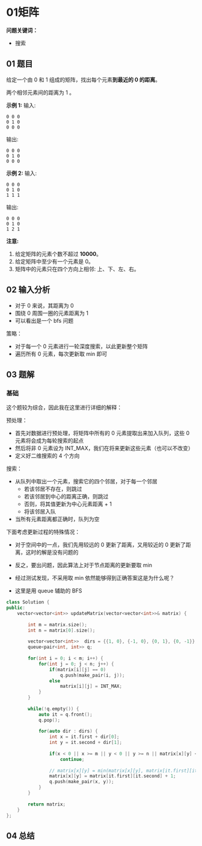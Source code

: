 # 01矩阵
**问题关键词：**

- 搜索

## 01 题目

给定一个由 0 和 1 组成的矩阵，找出每个元素**到最近的 0 的距离**。

两个相邻元素间的距离为 1 。

**示例 1:** 
输入:

```
0 0 0
0 1 0
0 0 0
```

输出:

```
0 0 0
0 1 0
0 0 0
```

**示例 2:** 
输入:

```
0 0 0
0 1 0
1 1 1
```

输出:

```
0 0 0
0 1 0
1 2 1
```

**注意:**

1. 给定矩阵的元素个数不超过 **10000**。
2. 给定矩阵中至少有一个元素是 0。
3. 矩阵中的元素只在四个方向上相邻: 上、下、左、右。

## 02 输入分析

- 对于 0 来说，其距离为 0
- 围绕 0 周围一圈的元素距离为 1
- 可以看出是一个 bfs 问题



策略：

- 对于每一个 0 元素进行一轮深度搜索，以此更新整个矩阵
- 遍历所有 0 元素，每次更新取 min 即可

## 03 题解

### 基础

这个题较为综合，因此我在这里进行详细的解释：

预处理：

- 首先对数据进行预处理，将矩阵中所有的 0 元素提取出来加入队列，这些 0 元素将会成为每轮搜索的起点
- 然后将非 0 元素设为 INT_MAX，我们在将来更新这些元素（也可以不改变）
- 定义好二维搜索的 4 个方向

搜索：

- 从队列中取出一个元素，搜索它的四个邻居，对于每一个邻居
  - 若该邻居不存在，则跳过
  - 若该邻居到中心的距离正确，则跳过
  - 否则，将其值更新为中心元素距离 + 1
  - 将该邻居入队
- 当所有元素距离都正确时，队列为空

下面考虑更新过程的特殊情况：

- 对于空间中的一点，我们先用较远的 0 更新了距离，又用较近的 0 更新了距离，这时的解是没有问题的
- 反之，要出问题，因此算法上对于节点距离的更新要取 min
- 经过测试发现，不采用取 min 依然能够得到正确答案这是为什么呢？



- 这里是用 queue 辅助的 BFS

```c++
class Solution {
public:
    vector<vector<int>> updateMatrix(vector<vector<int>>& matrix) {
        
        int m = matrix.size();
        int n = matrix[0].size();
        
        vector<vector<int>>  dirs = {{1, 0}, {-1, 0}, {0, 1}, {0, -1}};
        queue<pair<int, int>> q;
        
        for(int i = 0; i < m; i++) {
            for(int j = 0; j < n; j++) {
                if(matrix[i][j] == 0)
                    q.push(make_pair(i, j));
                else
                    matrix[i][j] = INT_MAX;
            }
        }
        
        while(!q.empty()) {
            auto it = q.front();
            q.pop();
            
            for(auto dir : dirs) {
                int x = it.first + dir[0];
                int y = it.second + dir[1];
                
                if(x < 0 || x >= m || y < 0 || y >= n || matrix[x][y] <= matrix[it.first][it.second] + 1)
                    continue;
                
                // matrix[x][y] = min(matrix[x][y], matrix[it.first][it.second] + 1);           
                matrix[x][y] = matrix[it.first][it.second] + 1;
                q.push(make_pair(x, y));
            }
        }
        
        return matrix;
    }
};
```

## 04 总结

